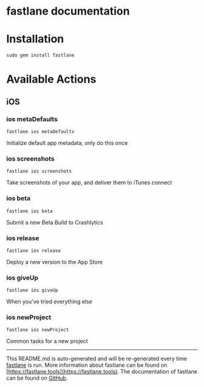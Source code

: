 fastlane documentation
================
# Installation
```
sudo gem install fastlane
```
# Available Actions
## iOS
### ios metaDefaults
```
fastlane ios metaDefaults
```
Initialize default app metadata, only do this once
### ios screenshots
```
fastlane ios screenshots
```
Take screenshots of your app, and deliver them to iTunes connect
### ios beta
```
fastlane ios beta
```
Submit a new Beta Build to Crashlytics
### ios release
```
fastlane ios release
```
Deploy a new version to the App Store
### ios giveUp
```
fastlane ios giveUp
```
When you've tried everything else
### ios newProject
```
fastlane ios newProject
```
Common tasks for a new project

----

This README.md is auto-generated and will be re-generated every time [fastlane](https://fastlane.tools) is run.
More information about fastlane can be found on [https://fastlane.tools](https://fastlane.tools).
The documentation of fastlane can be found on [GitHub](https://github.com/fastlane/fastlane/tree/master/fastlane).